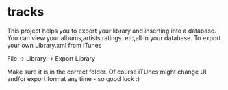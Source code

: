 # tracks
This project helps you to export your library and inserting into a database.
You can view your albums,artists,ratings..etc,all in your database.
To export your own Library.xml from iTunes 

File -> Library -> Export Library

Make sure it is in the correct folder.   Of course iTUnes might change
UI and/or export format any time - so good luck :)
